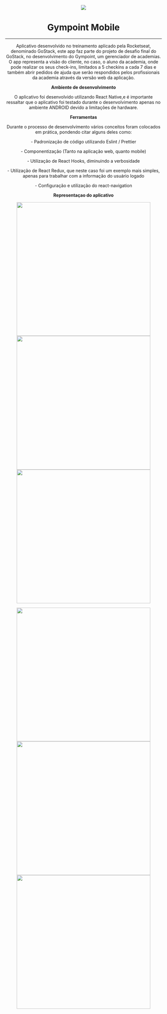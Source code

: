 <p align="center">
  <img src="https://user-images.githubusercontent.com/54908803/71583546-b6295800-2aed-11ea-8235-5c80cc029783.png" />
</p>

<h1 align="center">
  Gympoint Mobile
</h1>

<hr/>



<p align="center">
  Aplicativo desenvolvido no treinamento aplicado pela Rocketseat, denominado GoStack, este app faz parte do projeto de desafio
  final do GoStack, no desenvolvimento do Gympoint, um gerenciador de academias.
  O app representa a visão do cliente, no caso, o aluno da academia, onde pode realizar os seus check-ins, limitados a 5 checkins a
  cada 7 dias e também abrir pedidos de ajuda que serão respondidos pelos profissionais da academia através da versão web da aplicação.
</p>

<p align="center">
  <strong>Ambiente de desenvolvimento</strong>
</p>

<p align="center">
  O aplicativo foi desenvolvido utilizando React Native,e é importante ressaltar que
  o aplicativo foi testado durante o desenvolvimento apenas no ambiente ANDROID devido a limitações de hardware.
</p>

<p align="center">
  <strong>Ferramentas</strong>
</p>

<p align="center">
  Durante o processo de desenvolvimento vários conceitos foram colocados em prática, pondendo citar alguns deles como:
</p>

<p align="center">- Padronização de código utilizando Eslint / Prettier</p>
<p align="center">- Componentização (Tanto na aplicação web, quanto mobile)</p>
<p align="center">- Utilização de React Hooks, diminuindo a verbosidade</p>
<p align="center">- Utilização de React Redux, que neste caso foi um exemplo mais simples, apenas para trabalhar com a informação do usuário logado</p>
<p align="center">- Configuração e utilização do react-navigation</p>



<p align="center">
  <strong>Representaçao do aplicativo</strong>
</p>


<p align="center" backgroundColor="#eee">
  <img src="https://user-images.githubusercontent.com/54908803/71584460-6b114400-2af1-11ea-9931-08a2d7386117.png" height="430"  />
  <img src="https://user-images.githubusercontent.com/54908803/71585002-ce9c7100-2af3-11ea-9135-b3f6f070ee4e.png" height="430" />
  <img src="https://user-images.githubusercontent.com/54908803/71584477-78c6c980-2af1-11ea-90b8-bb6e00050d03.png" height="430" />
</p>

<p align="center">
  <img src="https://user-images.githubusercontent.com/54908803/71584097-f1c52180-2aef-11ea-9f9b-9f8dfdd4c7c8.png" height="430" />
   <img src="https://user-images.githubusercontent.com/54908803/71584116-073a4b80-2af0-11ea-858a-c469523becc4.png" height="430" />
  <img src="https://user-images.githubusercontent.com/54908803/71584125-115c4a00-2af0-11ea-975d-9fe4c9a9d964.png" height="430" />
</p>

